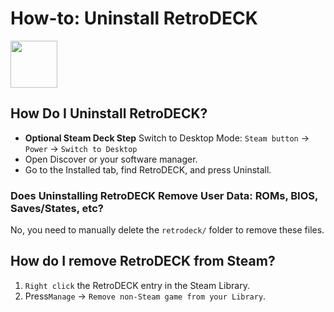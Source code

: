 # How-to: Uninstall RetroDECK

<img src="../../../wiki_icons/pixelitos/system-shutdown.png" width="75">

## How Do I Uninstall RetroDECK?

- **Optional Steam Deck Step** Switch to Desktop Mode: `Steam button` -> `Power` -> `Switch to Desktop`
- Open Discover or your software manager.
- Go to the Installed tab, find RetroDECK, and press Uninstall.

### Does Uninstalling RetroDECK Remove User Data: ROMs, BIOS, Saves/States, etc?

No, you need to manually delete the `retrodeck/` folder to remove these files.

## How do I remove RetroDECK from Steam?

1. `Right click` the RetroDECK entry in the Steam Library.
2. Press`Manage` -> `Remove non-Steam game from your Library`. 


